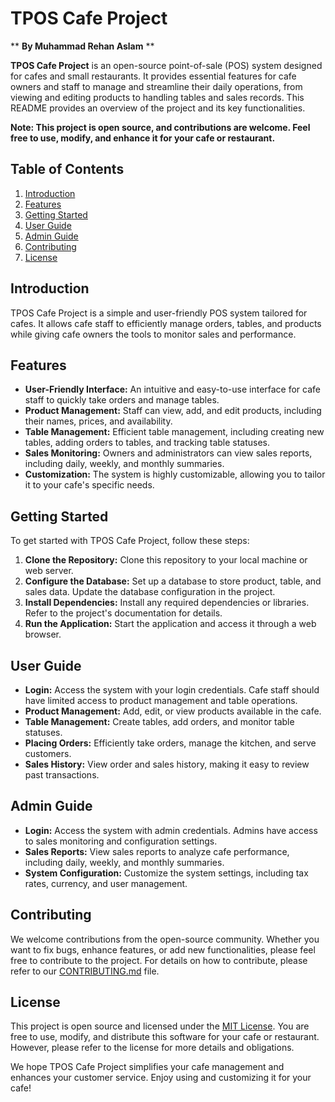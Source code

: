 # TPOS Cafe Project

** **By Muhammad Rehan Aslam** **  

**TPOS Cafe Project** is an open-source point-of-sale (POS) system designed for cafes and small restaurants. It provides essential features for cafe owners and staff to manage and streamline their daily operations, from viewing and editing products to handling tables and sales records. This README provides an overview of the project and its key functionalities.

**Note: This project is open source, and contributions are welcome. Feel free to use, modify, and enhance it for your cafe or restaurant.**

## Table of Contents

1. [Introduction](#introduction)
2. [Features](#features)
3. [Getting Started](#getting-started)
4. [User Guide](#user-guide)
5. [Admin Guide](#admin-guide)
6. [Contributing](#contributing)
7. [License](#license)

## Introduction <a name="introduction"></a>

TPOS Cafe Project is a simple and user-friendly POS system tailored for cafes. It allows cafe staff to efficiently manage orders, tables, and products while giving cafe owners the tools to monitor sales and performance.

## Features <a name="features"></a>

- **User-Friendly Interface:** An intuitive and easy-to-use interface for cafe staff to quickly take orders and manage tables.
- **Product Management:** Staff can view, add, and edit products, including their names, prices, and availability.
- **Table Management:** Efficient table management, including creating new tables, adding orders to tables, and tracking table statuses.
- **Sales Monitoring:** Owners and administrators can view sales reports, including daily, weekly, and monthly summaries.
- **Customization:** The system is highly customizable, allowing you to tailor it to your cafe's specific needs.

## Getting Started <a name="getting-started"></a>

To get started with TPOS Cafe Project, follow these steps:

1. **Clone the Repository:** Clone this repository to your local machine or web server.
2. **Configure the Database:** Set up a database to store product, table, and sales data. Update the database configuration in the project.
3. **Install Dependencies:** Install any required dependencies or libraries. Refer to the project's documentation for details.
4. **Run the Application:** Start the application and access it through a web browser.

## User Guide <a name="user-guide"></a>

- **Login:** Access the system with your login credentials. Cafe staff should have limited access to product management and table operations.
- **Product Management:** Add, edit, or view products available in the cafe.
- **Table Management:** Create tables, add orders, and monitor table statuses.
- **Placing Orders:** Efficiently take orders, manage the kitchen, and serve customers.
- **Sales History:** View order and sales history, making it easy to review past transactions.

## Admin Guide <a name="admin-guide"></a>

- **Login:** Access the system with admin credentials. Admins have access to sales monitoring and configuration settings.
- **Sales Reports:** View sales reports to analyze cafe performance, including daily, weekly, and monthly summaries.
- **System Configuration:** Customize the system settings, including tax rates, currency, and user management.

## Contributing <a name="contributing"></a>

We welcome contributions from the open-source community. Whether you want to fix bugs, enhance features, or add new functionalities, please feel free to contribute to the project. For details on how to contribute, please refer to our [CONTRIBUTING.md](CONTRIBUTING.md) file.

## License <a name="license"></a>

This project is open source and licensed under the [MIT License](LICENSE). You are free to use, modify, and distribute this software for your cafe or restaurant. However, please refer to the license for more details and obligations.

We hope TPOS Cafe Project simplifies your cafe management and enhances your customer service. Enjoy using and customizing it for your cafe!
